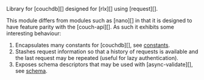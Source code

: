 Library for [couchdb][] designed for [rlx][] using [request][].

This module differs from modules such as [nano][] in that it is designed to have feature parity with the [couch-api][]. As such it exhibits some interesting behaviour:

1. Encapsulates many constants for [couchdb][], see [constants](/lib/constants).
2. Stashes request information so that a history of requests is available and the last request may be repeated (useful for lazy authentication).
3. Exposes schema descriptors that may be used with [async-validate][], see [schema](/lib/schema).

